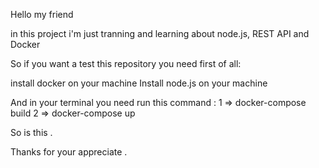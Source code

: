 Hello my friend

in this project i'm just tranning and learning about node.js, REST API and Docker

So if you want a test this repository you need first of all:

install docker on your machine
Install node.js on your machine 

And in your terminal you need run this command :
1 => docker-compose build
2 => docker-compose up 

So is this . 

Thanks for your appreciate . 
